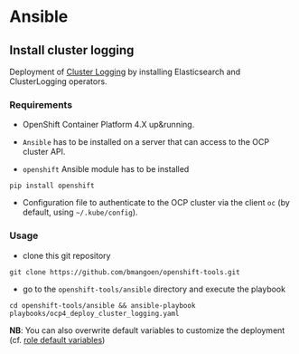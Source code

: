 # Ansible

## Install cluster logging

Deployment of [Cluster Logging](https://docs.openshift.com/container-platform/4.2/logging/cluster-logging.html) by installing Elasticsearch and ClusterLogging operators.

### Requirements

- OpenShift Container Platform 4.X up&running.

- `Ansible` has to be installed on a server that can access to the OCP cluster API.

- `openshift`  Ansible module has to be installed

```shell
pip install openshift
```

- Configuration file to authenticate to the OCP cluster via the client `oc` (by default, using `~/.kube/config`).

### Usage

- clone this git repository

```shell
git clone https://github.com/bmangoen/openshift-tools.git
```

- go to the `openshift-tools/ansible` directory and execute the playbook

```shell
cd openshift-tools/ansible && ansible-playbook playbooks/ocp4_deploy_cluster_logging.yaml
```

**NB**: You can also overwrite default variables to customize the deployment (cf. [role default variables](./roles/deploy_cluster_logging/README.md#role-variables))
